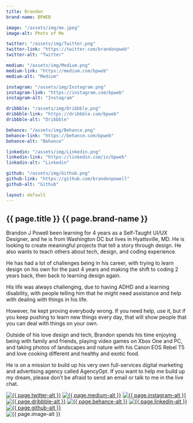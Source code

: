 ```yaml
---
title: Brandon
brand-name: BPWEB

image: "/assets/img/me.jpeg"
image-alt: Photo of Me

twitter: "/assets/img/Twitter.png"
twitter-link: "https://twitter.com/brandonpweb"
twitter-alt: "Twitter"

medium: "/assets/img/Medium.png"
medium-link: "https://medium.com/bpweb"
medium-alt: "Medium"

instagram: "/assets/img/Instagram.png"
instagram-link: "https://instagram.com/bpweb"
instagram-alt: "Instagram"

dribbble: "/assets/img/Dribbble.png"
dribbble-link: "https://dribbble.com/bpweb"
dribbble-alt: "Dribbble"

behance: "/assets/img/Behance.png"
behance-link: "https://behance.com/bpweb"
behance-alt: "Behance"

linkedin: "/assets/img/Linkedin.png"
linkedin-link: "https://linkedin.com/in/bpweb"
linkedin-alt: "Linkedin"

github: "/assets/img/Github.png"
github-link: "https://github.com/brandonpowell"
github-alt: "Github"

layout: default
---
```


<div class="col-md-6 paddingorder-b">
<article>

<h1>{{ page.title }} <span>{{ page.brand-name }}</span></h1>

<p>Brandon J Powell been learning for 4 years as a Self-Taught UI/UX Designer, and he is from Washington DC but lives in Hyattsville, MD. He is looking to create meaningful projects that tell a story through design. He also wants to teach others about tech, design, and coding experience.</p>

<p>He has had a lot of challenges being in his career, with trying to learn design on his own for the past 4 years and making the shift to coding 2 years back, then back to learning design again.</p>
    
<p>His life was always challenging, due to having ADHD and a learning disability, with people telling him that he might need assistance and help with dealing with things in his life.</p>

<p>However, he kept proving everybody wrong. If you need help, use it, but if you keep pushing to learn new things every day, that will show people that you can deal with things on your own.</p>

<p>Outside of his love design and tech, Brandon spends his time enjoying being with family and friends, playing video games on Xbox One and PC, and taking photos of landscapes and nature with his Canon EOS Rebel T5 and love cooking different and healthy and exotic food.</p>
    
<p>He is on a mission to build up his very own full-services digital marketing and advertising agency called AgencyOpt. If you want to help me build up my dream, please don’t be afraid to send an email or talk to me in the live chat.</p>

<div class="social-media">
    <a href="{{ page.twitter-link }}" alt="Twitter"><img src="{{ page.twitter }}" alt="{{ page.twitter-alt }}"></a>
    <a href="{{ page.medium-link }}" alt="Medium"><img src="{{ page.medium }}" alt="{{ page.medium-alt }}"></a>
    <a href="{{ page.instagram-link }}" alt="Instagram"><img src="{{ page.instagram }}" alt="{{ page.instagram-alt }}"></a>
    <a href="{{ page.dribbble-link }}" alt="Dribbble"><img src="{{ page.dribbble }}" alt="{{ page.dribbble-alt }}"></a>
    <a href="{{ page.behance-link }}" alt="Behance"><img src="{{ page.behance }}" alt="{{ page.behance-alt }}"></a>
    <a href="{{ page.linkedin-link }}" alt="Linkedin"><img src="{{ page.linkedin }}" alt="{{ page.linkedin-alt }}"></a>
    <a href="{{ page.github-link }}" alt="Github"><img src="{{ page.github }}" alt="{{ page.github-alt }}"></a>
</div>

</article>
</div>

<div class="col-md-6 no-padding order-t">
<div class="h-100 d-flex align-items-center justify-content-center">
    <img class="pl" src="{{ page.image }}" alt="{{ page.image-alt }}">
</div>
</div>


